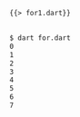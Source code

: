 <!--
title: For
-->

<pre>
<code class="hljs dart">{{> for1.dart}}
</code>
</pre>

```bash
$ dart for.dart
0
1
2
3
4
5
6
7
```
